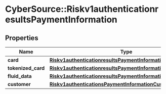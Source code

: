 # CyberSource::Riskv1authenticationresultsPaymentInformation

## Properties
Name | Type | Description | Notes
------------ | ------------- | ------------- | -------------
**card** | [**Riskv1authenticationresultsPaymentInformationCard**](Riskv1authenticationresultsPaymentInformationCard.md) |  | [optional] 
**tokenized_card** | [**Riskv1authenticationresultsPaymentInformationTokenizedCard**](Riskv1authenticationresultsPaymentInformationTokenizedCard.md) |  | [optional] 
**fluid_data** | [**Riskv1authenticationresultsPaymentInformationFluidData**](Riskv1authenticationresultsPaymentInformationFluidData.md) |  | [optional] 
**customer** | [**Riskv1authenticationsPaymentInformationCustomer**](Riskv1authenticationsPaymentInformationCustomer.md) |  | [optional] 



